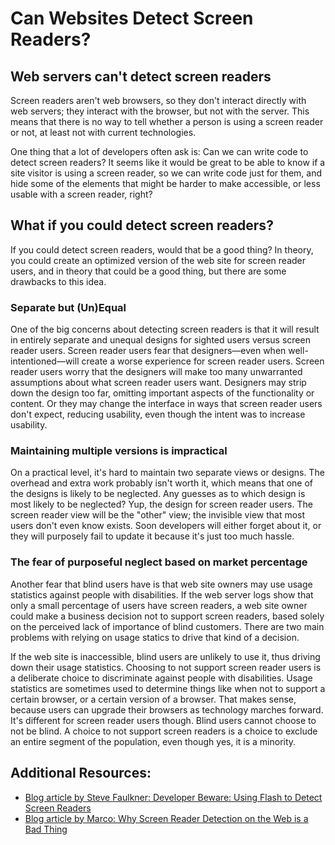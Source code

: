 # Can Websites Detect Screen Readers?

## Web servers can't detect screen readers

Screen readers aren't web browsers, so they don't interact directly with web servers; they interact with the browser, but not with the server. This means that there is no way to tell whether a person is using a screen reader or not, at least not with current technologies.

One thing that a lot of developers often ask is: Can we can write code to detect screen readers? It seems like it would be great to be able to know if a site visitor is using a screen reader, so we can write code just for them, and hide some of the elements that might be harder to make accessible, or less usable with a screen reader, right?

## What if you could detect screen readers?

If you could detect screen readers, would that be a good thing? In theory, you could create an optimized version of the web site for screen reader users, and in theory that could be a good thing, but there are some drawbacks to this idea.

### Separate but (Un)Equal

One of the big concerns about detecting screen readers is that it will result in entirely separate and unequal designs for sighted users versus screen reader users. Screen reader users fear that designers—even when well-intentioned—will create a worse experience for screen reader users. Screen reader users worry that the designers will make too many unwarranted assumptions about what screen reader users want. Designers may strip down the design too far, omitting important aspects of the functionality or content. Or they may change the interface in ways that screen reader users don't expect, reducing usability, even though the intent was to increase usability.

### Maintaining multiple versions is impractical

On a practical level, it's hard to maintain two separate views or designs. The overhead and extra work probably isn't worth it, which means that one of the designs is likely to be neglected. Any guesses as to which design is most likely to be neglected? Yup, the design for screen reader users. The screen reader view will be the "other" view; the invisible view that most users don't even know exists. Soon developers will either forget about it, or they will purposely fail to update it because it's just too much hassle.

### The fear of purposeful neglect based on market percentage

Another fear that blind users have is that web site owners may use usage statistics against people with disabilities. If the web server logs show that only a small percentage of users have screen readers, a web site owner could make a business decision not to support screen readers, based solely on the perceived lack of importance of blind customers. There are two main problems with relying on usage statics to drive that kind of a decision.

If the web site is inaccessible, blind users are unlikely to use it, thus driving down their usage statistics.
Choosing to not support screen reader users is a deliberate choice to discriminate against people with disabilities. Usage statistics are sometimes used to determine things like when not to support a certain browser, or a certain version of a browser. That makes sense, because users can upgrade their browsers as technology marches forward. It's different for screen reader users though. Blind users cannot choose to not be blind. A choice to not support screen readers is a choice to exclude an entire segment of the population, even though yes, it is a minority.

## Additional Resources:

- [Blog article by Steve Faulkner: Developer Beware: Using Flash to Detect Screen Readers](http://www.paciellogroup.com/blog/2008/04/developer-beware-using-flash-to-detect-screen-readers/)
- [Blog article by Marco: Why Screen Reader Detection on the Web is a Bad Thing](http://www.marcozehe.de/2014/02/27/why-screen-reader-detection-on-the-web-is-a-bad-thing/)
